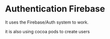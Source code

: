 # Authentication Firebase
It uses the Firebase/Auth system to work.

it is also using cocoa pods to create users
